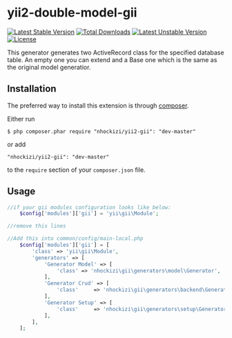 yii2-double-model-gii
=====================

[![Latest Stable Version](https://poser.pugx.org/claudejanz/yii2-mygii/v/stable.svg)](https://packagist.org/packages/claudejanz/yii2-mygii) [![Total Downloads](https://poser.pugx.org/claudejanz/yii2-mygii/downloads.svg)](https://packagist.org/packages/claudejanz/yii2-mygii) [![Latest Unstable Version](https://poser.pugx.org/claudejanz/yii2-mygii/v/unstable.svg)](https://packagist.org/packages/claudejanz/yii2-mygii) [![License](https://poser.pugx.org/claudejanz/yii2-mygii/license.svg)](https://packagist.org/packages/claudejanz/yii2-mygii)


This generator generates two ActiveRecord class for the specified database table. An empty one you can extend and a Base one which is the same as the original model generatior.

## Installation

The preferred way to install this extension is through [composer](http://getcomposer.org/download/).

Either run

```
$ php composer.phar require "nhockizi/yii2-gii": "dev-master"
```

or add

```
"nhockizi/yii2-gii": "dev-master"
```

to the ```require``` section of your `composer.json` file.

## Usage

```php
//if your gii modules configuration looks like below:
    $config['modules']['gii'] = 'yii\gii\Module';

//remove this lines
```

```php
//Add this into common/config/main-local.php
    $config['modules']['gii'] = [
        'class' => 'yii\gii\Module',
        'generators' => [
            'Generator Model' => [
                'class' => 'nhockizi\gii\generators\model\Generator',
            ],
            'Generator Crud' => [
                'class'     => 'nhockizi\gii\generators\backend\Generator',
            ],
            'Generator Setup' => [
                'class'     => 'nhockizi\gii\generators\setup\Generator',
            ],
        ],
    ];
```
